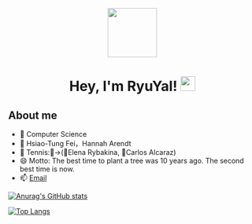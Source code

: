 <!-- # Hi there 👋 -->

<div id="header" align="center">
  <img src="https://media.giphy.com/media/du3J3cXyzhj75IOgvA/giphy.gif" width="100"/>
  
  <h1>
    Hey, I'm RyuYal!
    <img src="https://media.giphy.com/media/hvRJCLFzcasrR4ia7z/giphy.gif" width="30px"/>
    
  </h1>
  </div>

## About me
  - 🌱 Computer Science 
  - 📖 Hsiao-Tung Fei，Hannah Arendt
  - 🌟 Tennis:🎾→(👧Elena Rybakina, 👦Carlos Alcaraz)
  - 😄 Motto: The best time to plant a tree was 10 years ago. The second best time is now.
  - 📫 [Email](mailto:<helloliu777@163.com>)

[![Anurag's GitHub stats](https://github-readme-stats.vercel.app/api?username=ryuyal)](https://github.com/anuraghazra/github-readme-stats)  

[![Top Langs](https://github-readme-stats.vercel.app/api/top-langs/?username=ryuyal)](https://github.com/anuraghazra/github-readme-stats)

<!--
**ryuyal/ryuyal** is a ✨ _special_ ✨ repository because its `README.md` (this file) appears on your GitHub profile.

Here are some ideas to get you started:

- 🔭 I’m currently working on ...
- 🌱 I’m currently learning ...
- 👯 I’m looking to collaborate on ...
- 🤔 I’m looking for help with ...
- 💬 Ask me about ...
- 📫 How to reach me: ...
- 😄 Pronouns: ...
- ⚡ Fun fact: ...
-->
